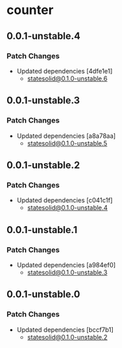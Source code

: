 # counter

## 0.0.1-unstable.4

### Patch Changes

- Updated dependencies [4dfe1e1]
  - statesolid@0.1.0-unstable.6

## 0.0.1-unstable.3

### Patch Changes

- Updated dependencies [a8a78aa]
  - statesolid@0.1.0-unstable.5

## 0.0.1-unstable.2

### Patch Changes

- Updated dependencies [c041c1f]
  - statesolid@0.1.0-unstable.4

## 0.0.1-unstable.1

### Patch Changes

- Updated dependencies [a984ef0]
  - statesolid@0.1.0-unstable.3

## 0.0.1-unstable.0

### Patch Changes

- Updated dependencies [bccf7b1]
  - statesolid@0.1.0-unstable.2
